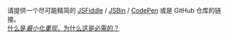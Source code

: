 请提供一个尽可能精简的 [JSFiddle](https://jsfiddle.net/chrisvfritz/50wL7mdz/) / [JSBin](https://jsbin.com/) / [CodePen](https://codepen.io) 或是 GitHub 仓库的链接。
<br>
[什么是*最小化重现*，为什么这是必需的？](#modal)
